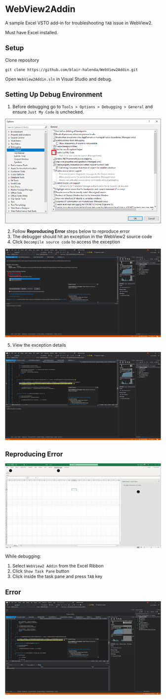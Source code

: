 # WebView2Addin
A sample Excel VSTO add-in for troubleshooting ```TAB``` issue in WebView2.

Must have Excel installed.

## Setup
Clone repository
```
git clone https://github.com/blair-halenda/WebView2Addin.git
```

Open ```WebView2Addin.sln``` in Visual Studio and debug.

## Setting Up Debug Environment
1. Before debugging go to ``Tools > Options > Debugging > General`` and ensure ``Just My Code`` is unchecked.

![Uncheck Just My Code](/images/UncheckJustMyCode.png)

2. Follow **Reproducing Error** steps below to reproduce error
3. The debugger should hit an exception in the WebView2 source code
4. Click ``Decompile source code`` to access the exception

![Decompile Source Code](/images/DecompileSourceCode.png)

5. View the exception details

![Error](/images/Error.png)


## Reproducing Error

![Reproducing Error](/images/WebView2.png)

While debugging:
1. Select ```WebView2 Addin``` from the Excel Ribbon
2. Click ```Show Task Pane``` button
3. Click inside the task pane and press ```TAB``` key


## Error
![Error](/images/WebViewError.png)
